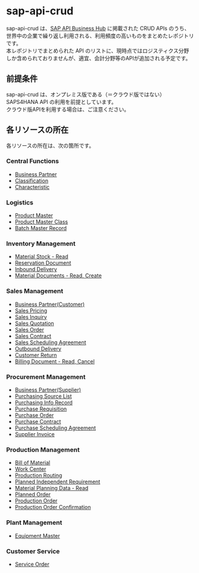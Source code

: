 # sap-api-crud
sap-api-crud は、[SAP API Business Hub](https://api.sap.com/) に掲載された CRUD APIs のうち、世界中の企業で繰り返し利用される、利用頻度の高いものをまとめたレポジトリです。  
本レポジトリでまとめられた API のリストに、現時点ではロジスティクス分野しか含められておりませんが、適宜、会計分野等のAPIが追加される予定です。  

## 前提条件  
sap-api-crud は、オンプレミス版である（＝クラウド版ではない）SAPS4HANA API の利用を前提としています。  
クラウド版APIを利用する場合は、ご注意ください。  

## 各リソースの所在  
各リソースの所在は、次の箇所です。  

### Central Functions  

* [Business Partner](https://api.sap.com/api/OP_API_BUSINESS_PARTNER_SRV/overview)  
* [Classification](https://api.sap.com/api/OP_API_CLFN_CLASS_SRV/overview)
* [Characteristic](https://api.sap.com/api/OP_API_CLFN_CHARACTERISTIC_SRV/overview)

### Logistics  

* [Product Master](https://api.sap.com/api/OP_API_PRODUCT_SRV_0001/overview)  
* [Product Master Class](https://api.sap.com/api/OP_API_CLFN_PRODUCT_SRV/overview)
* [Batch Master Record](https://api.sap.com/api/OP_API_BATCH_SRV_0001/overview)  

### Inventory Management  

* [Material Stock - Read](https://api.sap.com/api/OP_API_MATERIAL_STOCK_SRV/overview)    
* [Reservation Document](https://api.sap.com/api/OP_API_RESERVATION_DOCUMENT_SRV_0001/overview)  
* [Inbound Delivery](https://api.sap.com/api/OP_API_INBOUND_DELIVERY_SRV_0002/overview)  
* [Material Documents - Read, Create](https://api.sap.com/api/OP_API_MATERIAL_DOCUMENT_SRV/overview)  

### Sales Management

* [Business Partner(Customer)](https://api.sap.com/api/OP_API_BUSINESS_PARTNER_SRV/overview) 
* [Sales Pricing](https://api.sap.com/api/OP_API_SLSPRCGCONDITIONRECORD_SRV_0001/overview)
* [Sales Inquiry](https://api.sap.com/api/OP_API_SALES_INQUIRY_SRV_0001/overview)
* [Sales Quotation](https://api.sap.com/api/OP_API_SALES_QUOTATION_SRV_0001/overview)
* [Sales Order](https://api.sap.com/api/OP_API_SALES_ORDER_SRV_0001/overview)  
* [Sales Contract](https://api.sap.com/api/OP_API_SALES_CONTRACT_SRV_0001/overview)
* [Sales Scheduling Agreement](https://api.sap.com/api/OP_API_SALES_SCHEDULING_AGREEMENT_0001/overview)
* [Outbound Delivery](https://api.sap.com/api/OP_API_OUTBOUND_DELIVERY_SRV_0002/overview)  
* [Customer Return](https://api.sap.com/api/OP_API_CUSTOMER_RETURN_SRV_0001/overview)
* [Billing Document - Read, Cancel](https://api.sap.com/api/OP_API_BILLING_DOCUMENT_SRV_0001/overview)  

### Procurement Management  

* [Business Partner(Supplier)](https://api.sap.com/api/OP_API_BUSINESS_PARTNER_SRV/overview)  
* [Purchasing Source List](https://api.sap.com/api/OP_API_PURCHASING_SOURCE_SRV_0001/overview)  
* [Purchasing Info Record](https://api.sap.com/api/OP_API_INFORECORD_PROCESS_SRV_0001/overview)     
* [Purchase Requisition](https://api.sap.com/api/OP_API_PURCHASEREQ_PROCESS_SRV_0001/overview)  
* [Purchase Order](https://api.sap.com/api/OP_API_PURCHASEORDER_PROCESS_SRV_0001/overview)  
* [Purchase Contract](https://api.sap.com/api/OP_API_PURCHASECONTRACT_PROCESS_SRV/overview)
* [Purchase Scheduling Agreement](https://api.sap.com/api/OP_API_SCHED_AGRMT_PROCESS_SRV_0001/overview)
* [Supplier Invoice](https://api.sap.com/api/OP_API_SUPPLIERINVOICE_PROCESS_SRV/overview)  

### Production Management  

* [Bill of Material](https://api.sap.com/api/OP_API_BILL_OF_MATERIAL_SRV_0002/overview)  
* [Work Center](https://api.sap.com/api/OP_WORKCENTER_0001/overview)  
* [Production Routing](https://api.sap.com/api/OP_API_PRODUCTION_ROUTING_0001/overview)  
* [Planned Independent Requirement](https://api.sap.com/api/OP_API_PLND_INDEP_RQMT_SRV_0001/overview)   
* [Material Planning Data - Read](https://api.sap.com/api/OP_API_MRP_MATERIALS_SRV_01_0001/overview)   
* [Planned Order](https://api.sap.com/api/OP_PLANNEDORDER_0001/overview)
* [Production Order](https://api.sap.com/api/OP_API_PRODUCTION_ORDER_2_SRV_0001/overview)  
* [Production Order Confirmation](https://api.sap.com/api/OP_API_PROD_ORDER_CONFIRMATIO_2_SRV_0001/overview)

### Plant Management  

* [Equipment Master](https://api.sap.com/api/OP_API_EQUIPMENT/overview)  

### Customer Service 

* [Service Order](https://api.sap.com/api/OP_API_SERVICE_ORDER_SRV_0001/overview)